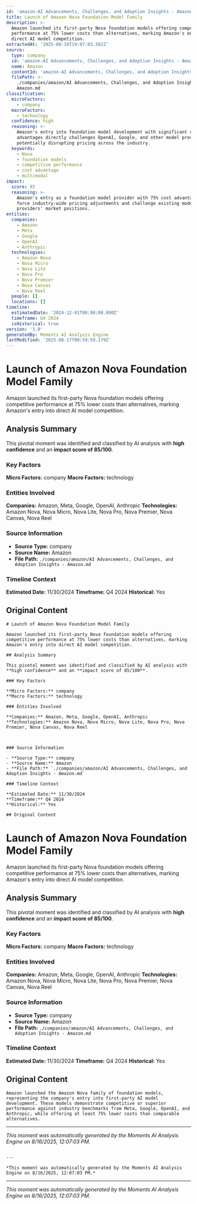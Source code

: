```yaml
---
id: 'amazon-AI Advancements, Challenges, and Adoption Insights - Amazon-moment-2'
title: Launch of Amazon Nova Foundation Model Family
description: >-
  Amazon launched its first-party Nova foundation models offering competitive
  performance at 75% lower costs than alternatives, marking Amazon's entry into
  direct AI model competition.
extractedAt: '2025-08-16T19:07:03.582Z'
source:
  type: company
  id: 'amazon-AI Advancements, Challenges, and Adoption Insights - Amazon'
  name: Amazon
  contentId: 'amazon-AI Advancements, Challenges, and Adoption Insights - Amazon'
  filePath: >-
    ./companies/amazon/AI Advancements, Challenges, and Adoption Insights -
    Amazon.md
classification:
  microFactors:
    - company
  macroFactors:
    - technology
  confidence: high
  reasoning: >-
    Amazon's entry into foundation model development with significant cost
    advantages directly challenges OpenAI, Google, and other model providers,
    potentially disrupting pricing across the industry.
  keywords:
    - Nova
    - foundation models
    - competitive performance
    - cost advantage
    - multimodal
impact:
  score: 85
  reasoning: >-
    Amazon's entry as a foundation model provider with 75% cost advantages could
    force industry-wide pricing adjustments and challenge existing model
    providers' market positions.
entities:
  companies:
    - Amazon
    - Meta
    - Google
    - OpenAI
    - Anthropic
  technologies:
    - Amazon Nova
    - Nova Micro
    - Nova Lite
    - Nova Pro
    - Nova Premier
    - Nova Canvas
    - Nova Reel
  people: []
  locations: []
timeline:
  estimatedDate: '2024-12-01T00:00:00.000Z'
  timeframe: Q4 2024
  isHistorical: true
version: '1.0'
generatedBy: Moments AI Analysis Engine
lastModified: '2025-08-17T00:59:59.179Z'
---
```

# Launch of Amazon Nova Foundation Model Family

Amazon launched its first-party Nova foundation models offering competitive performance at 75% lower costs than alternatives, marking Amazon's entry into direct AI model competition.

## Analysis Summary

This pivotal moment was identified and classified by AI analysis with **high confidence** and an **impact score of 85/100**.

### Key Factors

**Micro Factors:** company
**Macro Factors:** technology

### Entities Involved

**Companies:** Amazon, Meta, Google, OpenAI, Anthropic
**Technologies:** Amazon Nova, Nova Micro, Nova Lite, Nova Pro, Nova Premier, Nova Canvas, Nova Reel



### Source Information

- **Source Type:** company
- **Source Name:** Amazon
- **File Path:** `./companies/amazon/AI Advancements, Challenges, and Adoption Insights - Amazon.md`

### Timeline Context

**Estimated Date:** 11/30/2024
**Timeframe:** Q4 2024
**Historical:** Yes

## Original Content

```
# Launch of Amazon Nova Foundation Model Family

Amazon launched its first-party Nova foundation models offering competitive performance at 75% lower costs than alternatives, marking Amazon's entry into direct AI model competition.

## Analysis Summary

This pivotal moment was identified and classified by AI analysis with **high confidence** and an **impact score of 85/100**.

### Key Factors

**Micro Factors:** company
**Macro Factors:** technology

### Entities Involved

**Companies:** Amazon, Meta, Google, OpenAI, Anthropic
**Technologies:** Amazon Nova, Nova Micro, Nova Lite, Nova Pro, Nova Premier, Nova Canvas, Nova Reel



### Source Information

- **Source Type:** company
- **Source Name:** Amazon
- **File Path:** `./companies/amazon/AI Advancements, Challenges, and Adoption Insights - Amazon.md`

### Timeline Context

**Estimated Date:** 11/30/2024
**Timeframe:** Q4 2024
**Historical:** Yes

## Original Content

```
# Launch of Amazon Nova Foundation Model Family

Amazon launched its first-party Nova foundation models offering competitive performance at 75% lower costs than alternatives, marking Amazon's entry into direct AI model competition.

## Analysis Summary

This pivotal moment was identified and classified by AI analysis with **high confidence** and an **impact score of 85/100**.

### Key Factors

**Micro Factors:** company
**Macro Factors:** technology

### Entities Involved

**Companies:** Amazon, Meta, Google, OpenAI, Anthropic
**Technologies:** Amazon Nova, Nova Micro, Nova Lite, Nova Pro, Nova Premier, Nova Canvas, Nova Reel



### Source Information

- **Source Type:** company
- **Source Name:** Amazon
- **File Path:** `./companies/amazon/AI Advancements, Challenges, and Adoption Insights - Amazon.md`

### Timeline Context

**Estimated Date:** 11/30/2024
**Timeframe:** Q4 2024
**Historical:** Yes

## Original Content

```
Amazon launched the Amazon Nova family of foundation models, representing the company's entry into first-party AI model development. These models demonstrate competitive or superior performance against industry benchmarks from Meta, Google, OpenAI, and Anthropic, while offering at least 75% lower costs than comparable alternatives.
```

---

*This moment was automatically generated by the Moments AI Analysis Engine on 8/16/2025, 12:07:03 PM.*

```

---

*This moment was automatically generated by the Moments AI Analysis Engine on 8/16/2025, 12:07:03 PM.*

```

---

*This moment was automatically generated by the Moments AI Analysis Engine on 8/16/2025, 12:07:03 PM.*
